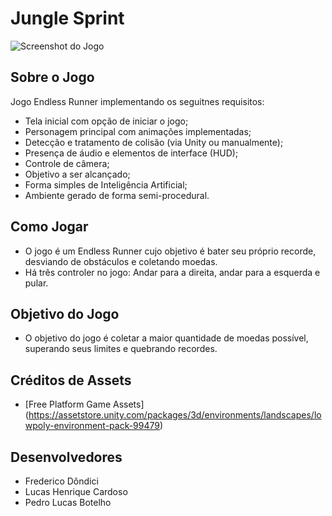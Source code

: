 
# Jungle Sprint

![Screenshot do Jogo]()

## Sobre o Jogo
Jogo Endless Runner implementando os seguitnes requisitos:
* Tela inicial com opção de iniciar o jogo;
* Personagem principal com animações implementadas;
* Detecção e tratamento de colisão (via Unity ou manualmente);
* Presença de áudio e elementos de interface (HUD);
* Controle de câmera;
* Objetivo a ser alcançado;
* Forma simples de Inteligência Artificial;
* Ambiente gerado de forma semi-procedural.


## Como Jogar
- O jogo é um Endless Runner cujo objetivo é bater seu próprio recorde, desviando de obstáculos e coletando moedas.
- Há três controler no jogo: Andar para a direita, andar para a esquerda e pular.


## Objetivo do Jogo
- 	O objetivo do jogo é coletar a maior quantidade de moedas possível, superando seus limites e quebrando recordes.

## Créditos de Assets
- [Free Platform Game Assets] (https://assetstore.unity.com/packages/3d/environments/landscapes/lowpoly-environment-pack-99479)

## Desenvolvedores
- Frederico Dôndici
- Lucas Henrique Cardoso
- Pedro Lucas Botelho
